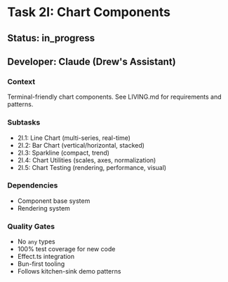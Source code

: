 # Task 2I: Chart Components

## Status: in_progress
## Developer: Claude (Drew's Assistant)

### Context
Terminal-friendly chart components. See LIVING.md for requirements and patterns.

### Subtasks
- 2I.1: Line Chart (multi-series, real-time)
- 2I.2: Bar Chart (vertical/horizontal, stacked)
- 2I.3: Sparkline (compact, trend)
- 2I.4: Chart Utilities (scales, axes, normalization)
- 2I.5: Chart Testing (rendering, performance, visual)

### Dependencies
- Component base system
- Rendering system

### Quality Gates
- No `any` types
- 100% test coverage for new code
- Effect.ts integration
- Bun-first tooling
- Follows kitchen-sink demo patterns 